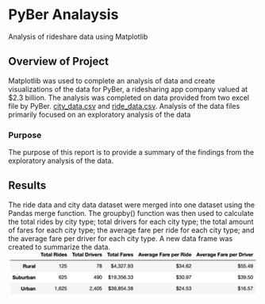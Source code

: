 # PyBer Analaysis

Analysis of rideshare data using Matplotlib

## Overview of Project 

Matplotlib was used to complete an analysis of data and create visualizations of the data for PyBer, a ridesharing app company valued at $2.3 billion. The analysis was completed on data provided from two excel file by PyBer. [city_data.csv]( https://github.com/AjaniBenoit/PyBer_Analysis/blob/main/city_data.csv) and [ride_data.csv]( https://github.com/AjaniBenoit/PyBer_Analysis/blob/main/ride_data.csv). Analysis of the data files primarily focused on an exploratory analysis of the data 

### Purpose 

The purpose of this report is to provide a summary of the findings from the exploratory analysis of the data.

## Results 

The ride data and city data dataset were merged into one dataset using the Pandas merge function. The groupby() function was then used to calculate the total rides by city type; total drivers for each city type; the total amount of fares for each city type; the average fare per ride for each city type; and the average fare per driver for each city type. A new data frame was created to summarize the data.  
![summary_df.png]( https://github.com/AjaniBenoit/PyBer_Analysis/blob/main/summary_df.png)
